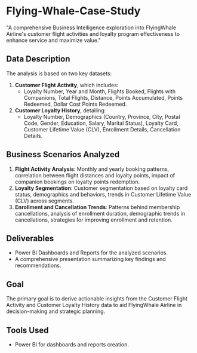 # Flying-Whale-Case-Study
"A comprehensive Business Intelligence exploration into FlyingWhale Airline's customer flight activities and loyalty program effectiveness to enhance service and maximize value."

## Data Description
The analysis is based on two key datasets:
1. **Customer Flight Activity**, which includes:
   - Loyalty Number, Year and Month, Flights Booked, Flights with Companions, Total Flights, Distance, Points Accumulated, Points Redeemed, Dollar Cost Points Redeemed.
2. **Customer Loyalty History**, detailing:
   - Loyalty Number, Demographics (Country, Province, City, Postal Code, Gender, Education, Salary, Marital Status), Loyalty Card, Customer Lifetime Value (CLV), Enrollment Details, Cancellation Details.

## Business Scenarios Analyzed
1. **Flight Activity Analysis**: Monthly and yearly booking patterns, correlation between flight distances and loyalty points, impact of companion bookings on loyalty points redemption.
2. **Loyalty Segmentation**: Customer segmentation based on loyalty card status, demographics and behaviors, trends in Customer Lifetime Value (CLV) across segments.
3. **Enrollment and Cancellation Trends**: Patterns behind membership cancellations, analysis of enrollment duration, demographic trends in cancellations, strategies for improving enrollment and retention.

## Deliverables
- Power BI Dashboards and Reports for the analyzed scenarios.
- A comprehensive presentation summarizing key findings and recommendations.

## Goal
The primary goal is to derive actionable insights from the Customer Flight Activity and Customer Loyalty History data to aid FlyingWhale Airline in decision-making and strategic planning.

## Tools Used
- Power BI for dashboards and reports creation.


